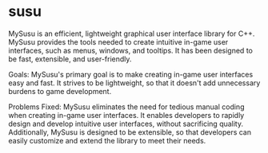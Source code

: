 # susu
MySusu is an efficient, lightweight graphical user interface library for C++. MySusu provides the tools needed to create intuitive in-game user interfaces, such as menus, windows, and tooltips. It has been designed to be fast, extensible, and user-friendly. 

Goals:
MySusu's primary goal is to make creating in-game user interfaces easy and fast. It strives to be lightweight, so that it doesn't add unnecessary burdens to game development.

Problems Fixed:
MySusu eliminates the need for tedious manual coding when creating in-game user interfaces. It enables developers to rapidly design and develop intuitive user interfaces, without sacrificing quality. Additionally, MySusu is designed to be extensible, so that developers can easily customize and extend the library to meet their needs.

